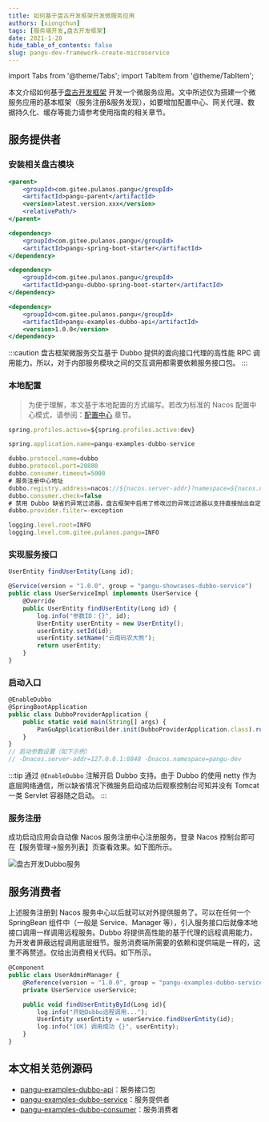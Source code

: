 ```yaml
---
title: 如何基于盘古开发框架开发微服务应用
authors: [xiongchun]
tags: [服务端开发,盘古开发框架]
date: 2021-1-20
hide_table_of_contents: false
slug: pangu-dev-framework-create-microservice
---
```


import Tabs from '@theme/Tabs';
import TabItem from '@theme/TabItem';

本文介绍如何基于[盘古开发框架](https://pulanos.gitee.io/pangu-framework) 开发一个微服务应用。文中所述仅为搭建一个微服务应用的基本框架（服务注册&服务发现），如要增加配置中心、网关代理、数据持久化、缓存等能力请参考使用指南的相关章节。

<!--truncate-->

## 服务提供者
### 安装相关盘古模块

<Tabs>
<TabItem value="parent" label="盘古 Parent">

```jsx
<parent>
	<groupId>com.gitee.pulanos.pangu</groupId>
	<artifactId>pangu-parent</artifactId>
	<version>latest.version.xxx</version>
	<relativePath/>
</parent>
```
</TabItem>
<TabItem value="dependency1" label="基础模块">

```jsx
<dependency>
    <groupId>com.gitee.pulanos.pangu</groupId>
    <artifactId>pangu-spring-boot-starter</artifactId>
</dependency>
```
</TabItem>
<TabItem value="dependency2" label="Dubbo 模块">

```jsx
<dependency>
	<groupId>com.gitee.pulanos.pangu</groupId>
	<artifactId>pangu-dubbo-spring-boot-starter</artifactId>
</dependency>
```
</TabItem>
<TabItem value="dependency3" label="服务接口包">

```jsx
<dependency>
    <groupId>com.gitee.pulanos.pangu</groupId>
    <artifactId>pangu-examples-dubbo-api</artifactId>
    <version>1.0.0</version>
</dependency>
```

:::caution
盘古框架微服务交互基于 Dubbo 提供的面向接口代理的高性能 RPC 调用能力。所以，对于内部服务模块之间的交互调用都需要依赖服务接口包。
:::

</TabItem>
</Tabs>

### 本地配置

> 为便于理解，本文基于本地配置的方式编写。若改为标准的 Nacos 配置中心模式，请参阅：[配置中心](https://pulanos.gitee.io/pangu-framework/docs/advanced-guide/nacos-config-center) 章节。

<Tabs>
<TabItem value="application" label="application.properties">

```jsx
spring.profiles.active=${spring.profiles.active:dev}
```
</TabItem>
<TabItem value="application-dev" label="application-dev.properties">

```jsx
spring.application.name=pangu-examples-dubbo-service

dubbo.protocol.name=dubbo
dubbo.protocol.port=20880
dubbo.consumer.timeout=5000
# 服务注册中心地址
dubbo.registry.address=nacos://${nacos.server-addr}?namespace=${nacos.namespace}
dubbo.consumer.check=false
# 禁用 Dubbo 缺省的异常过滤器，盘古框架中启用了修改过的异常过滤器以支持直接抛出自定义的业务异常。
dubbo.provider.filter=-exception

logging.level.root=INFO
logging.level.com.gitee.pulanos.pangu=INFO
```
</TabItem>
</Tabs>

### 实现服务接口

```jsx title="声明接口 UserService.java"
UserEntity findUserEntity(Long id);
```

```jsx title="实现接口 UserServiceImpl.java"
@Service(version = "1.0.0", group = "pangu-showcases-dubbo-service")
public class UserServiceImpl implements UserService {
	@Override
	public UserEntity findUserEntity(Long id) {
		log.info("参数ID：{}", id);
		UserEntity userEntity = new UserEntity();
		userEntity.setId(id);
		userEntity.setName("云南码农大熊");
		return userEntity;
	}
}
```

### 启动入口

```jsx live
@EnableDubbo
@SpringBootApplication
public class DubboProviderApplication {
	public static void main(String[] args) {
		PanGuApplicationBuilder.init(DubboProviderApplication.class).run(args);
	}
}
// 启动参数设置（如下示例）
// -Dnacos.server-addr=127.0.0.1:8848 -Dnacos.namespace=pangu-dev
```

:::tip
通过 `@EnableDubbo` 注解开启 Dubbo 支持。由于 Dubbo 的使用 netty 作为底层网络通信，所以缺省情况下微服务启动成功后观察控制台可知并没有 Tomcat 一类 Servlet 容器随之启动。
:::


### 服务注册
成功启动应用会自动像 Nacos 服务注册中心注册服务。登录 Nacos 控制台即可在【服务管理->服务列表】页查看效果。如下图所示。

![盘古开发Dubbo服务](/resources/doc/1-pangu-framework-nacos-service-regist.png)

## 服务消费者
上述服务注册到 Nacos 服务中心以后就可以对外提供服务了。可以在任何一个 SpringBean 组件中（一般是 Service、Manager 等），引入服务接口后就像本地接口调用一样调用远程服务。Dubbo 将提供高性能的基于代理的远程调用能力，为开发者屏蔽远程调用底层细节。服务消费端所需要的依赖和提供端是一样的，这里不再赘述。仅给出消费相关代码。如下所示。

```jsx title="服务消费端，调用远程服务代码 UserAdminManager.java"
@Component
public class UserAdminManager {
	@Reference(version = "1.0.0", group = "pangu-examples-dubbo-service")
	private UserService userService;

	public void findUserEntityById(Long id){
		log.info("开始Dubbo远程调用...");
		UserEntity userEntity = userService.findUserEntity(id);
		log.info("[OK] 调用成功 {}", userEntity);
	}
}
```

## 本文相关范例源码
- [pangu-examples-dubbo-api](https://gitee.com/pulanos/pangu-framework/tree/master/pangu-examples/pangu-examples-dubbo-api)：服务接口包
- [pangu-examples-dubbo-service](https://gitee.com/pulanos/pangu-framework/tree/master/pangu-examples/pangu-examples-dubbo-service)：服务提供者
- [pangu-examples-dubbo-consumer](https://gitee.com/pulanos/pangu-framework/tree/master/pangu-examples/pangu-examples-dubbo-consumer)：服务消费者